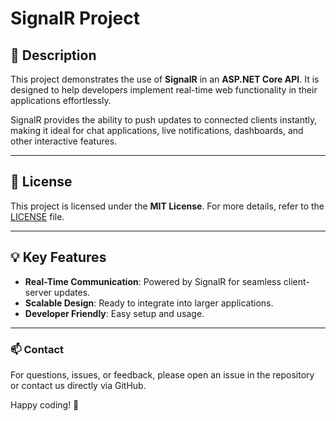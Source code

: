 # SignalR Project

## 🚀 Description
This project demonstrates the use of **SignalR** in an **ASP.NET Core API**. It is designed to help developers implement real-time web functionality in their applications effortlessly.

SignalR provides the ability to push updates to connected clients instantly, making it ideal for chat applications, live notifications, dashboards, and other interactive features.

---

## 📜 License
This project is licensed under the **MIT License**. For more details, refer to the [LICENSE](./LICENSE) file.

---

## 💡 Key Features
- **Real-Time Communication**: Powered by SignalR for seamless client-server updates.
- **Scalable Design**: Ready to integrate into larger applications.
- **Developer Friendly**: Easy setup and usage.

---

### 📫 Contact
For questions, issues, or feedback, please open an issue in the repository or contact us directly via GitHub.

Happy coding! 🎉


